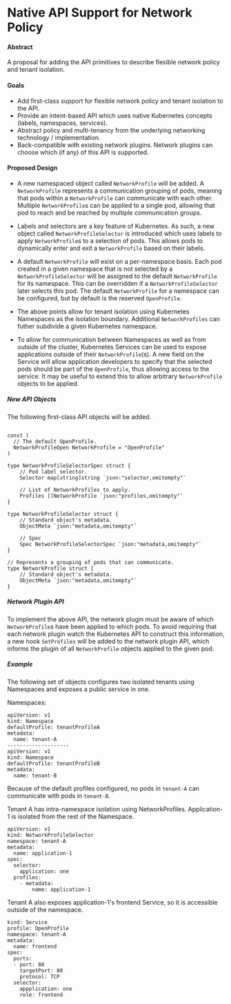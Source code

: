 # Native API Support for Network Policy
#### Abstract
A proposal for adding the API primitives to describe flexible network policy and tenant isolation.

#### Goals
- Add first-class support for flexible network policy and tenant isolation to the API.
- Provide an intent-based API which uses native Kubernetes concepts (labels, namespaces, services).
- Abstract policy and multi-tenancy from the underlying networking technology / implementation.
- Back-compatible with existing network plugins.  Network plugins can choose which (if any) of this API is supported.

#### Proposed Design
- A new namespaced object called `NetworkProfile` will be added.  A `NetworkProfile` represents a communication grouping of pods, meaning that pods within a `NetworkProfile` can communicate with each other.  Multiple `NetworkProfile`s can be applied to a single pod, allowing that pod to reach and be reached by multiple communication groups.

- Labels and selectors are a key feature of Kubernetes.  As such, a new object called `NetworkProfileSelector` is introduced which uses labels to apply `NetworkProfile`s to a selection of pods.  This allows pods to dynamically enter and exit a `NetworkProfile` based on their labels.

- A default `NetworkProfile` will exist on a per-namespace basis.  Each pod created in a given namespace that is not selected by a `NetworkProfileSelector` will be assigned to the default `NetworkProfile` for its namespace.  This can be overridden if a `NetworkProfileSelector` later selects this pod.  The default `NetworkProfile` for a namespace can be configured, but by default is the reserved `OpenProfile`.

- The above points allow for tenant isolation using Kubernetes Namespaces as the isolation boundary.  Additional `NetworkProfiles` can futher subdivide a given Kubernetes namespace.

- To allow for communication between Namespaces as well as from outside of the cluster, Kubernetes Services can be used to expose applications outside of their `NetworkProfile`(s).  A new field on the Service will allow application developers to specify that the selected pods should be part of the `OpenProfile`, thus allowing access to the service.  It may be useful to extend this to allow arbitrary `NetworkProfile` objects to be applied. 

##### New API Objects
The following first-class API objects will be added.
```

const (
  // The default OpenProfile.
  NetworkProfileOpen NetworkProfile = "OpenProfile"
)

type NetworkProfileSelectorSpec struct {
	// Pod label selector.
	Selector map[string]string `json:"selector,omitempty"`

	// List of NetworkProfiles to apply.
	Profiles []NetworkProfile `json:"profiles,omitempty"`
}

type NetworkProfileSelector struct {
	// Standard object's metadata.
	ObjectMeta `json:"metadata,omitempty"`

	// Spec
	Spec NetworkProfileSelectorSpec `json:"metadata,omitempty"`
}

// Represents a grouping of pods that can communicate.
type NetworkProfile struct {
	// Standard object's metadata.
	ObjectMeta `json:"metadata,omitempty"`
}
```

##### Network Plugin API
To implement the above API, the network plugin must be aware of which `NetworkProfile`s have been applied to which pods.  To avoid requiring that each network plugin watch the Kubernetes API to construct this information, a new hook `SetProfiles` will be added to the network plugin API, which informs the plugin of all `NetworkProfile` objects applied to the given pod.

##### Example 
The following set of objects configures two isolated tenants using Namespaces and exposes a public service in one.

Namespaces:
```
apiVersion: v1
kind: Namespace
defaultProfile: tenantProfileA
metadata:
  name: tenant-A 
--------------------
apiVersion: v1
kind: Namespace
defaultProfile: tenantProfileB
metadata:
  name: tenant-B 
```
Because of the default profiles configured, no pods in `tenant-A` can communicate with pods in `tenant-B`.

Tenant A has intra-namespace isolation using NetworkProfiles. Application-1 is isolated from the rest of the Namespace.
```
apiVersion: v1
kind: NetworkProfileSelector 
namespace: tenant-A 
metadata:
  name: application-1 
spec:
  selector:
    application: one 
  profiles:
    - metadata:
        name: application-1 
```

Tenant A also exposes application-1's frontend Service, so it is accessible outside of the namespace.
```
kind: Service
profile: OpenProfile 
namespace: tenant-A 
metadata:
  name: frontend 
spec:
  ports:
  - port: 80 
    targetPort: 80
    protocol: TCP
  selector:
    appplication: one
    role: frontend 
```
